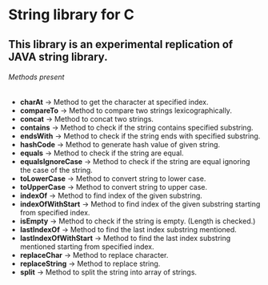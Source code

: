 # String library for C
## This library is an experimental replication of JAVA string library.

###### Methods present
- **charAt** 				-> Method to get the character at specified index.
- **compareTo** 			-> Method to compare two strings lexicographically.
- **concat** 				-> Method to concat two strings.
- **contains**				-> Method to check if the string contains specified substring.
- **endsWith**				-> Method to check if the string ends with specified substring.
- **hashCode**				-> Method to generate hash value of given string.
- **equals**				-> Method to check if the string are equal.
- **equalsIgnoreCase**		-> Method to check if the string are equal ignoring the case of the string.
- **toLowerCase**			-> Method to convert string to lower case.
- **toUpperCase**			-> Method to convert string to upper case.
- **indexOf**				-> Method to find index of the given substring.
- **indexOfWithStart**		-> Method to find index of the given substring starting from specified index.
- **isEmpty**				-> Method to check if the string is empty. (Length is checked.)
- **lastIndexOf**			-> Method to find the last index substring mentioned.
- **lastIndexOfWithStart**	-> Method to find the last index substring mentioned starting from specified index.
- **replaceChar**			-> Method to replace character.
- **replaceString**			-> Method to replace string.
- **split**					-> Method to split the string into array of strings.
